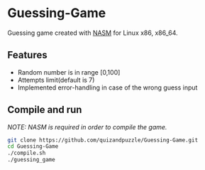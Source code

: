 # Guessing-Game

Guessing game created with [NASM](https://www.nasm.us/) for Linux x86, x86_64.

## Features
+ Random number is in range [0,100]
+ Attempts limit(default is 7)
+ Implemented error-handling in case of the wrong guess input

## Compile and run
*NOTE: NASM is required in order to compile the game.*

```sh
git clone https://github.com/quizandpuzzle/Guessing-Game.git
cd Guessing-Game
./compile.sh
./guessing_game
```

